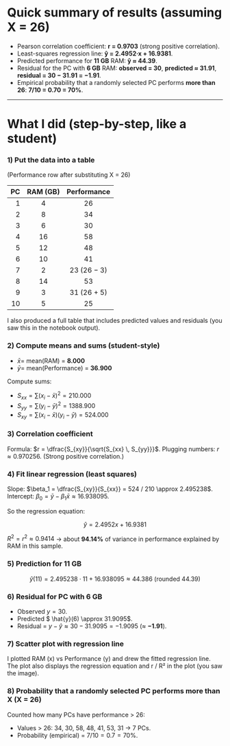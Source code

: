 # Quick summary of results (assuming X = 26)

* Pearson correlation coefficient: **r = 0.9703** (strong positive correlation).
* Least-squares regression line: **ŷ = 2.4952·x + 16.9381**.
* Predicted performance for **11 GB** RAM: **ŷ ≈ 44.39**.
* Residual for the PC with **6 GB** RAM: **observed = 30**, **predicted ≈ 31.91**, **residual = 30 − 31.91 = −1.91**.
* Empirical probability that a randomly selected PC performs **more than 26**: **7/10 = 0.70 = 70%**.

---

# What I did (step-by-step, like a student)

### 1) Put the data into a table

(Performance row after substituting X = 26)

| PC | RAM (GB) | Performance |
| -: | :------: | :---------: |
|  1 |     4    |      26     |
|  2 |     8    |      34     |
|  3 |     6    |      30     |
|  4 |    16    |      58     |
|  5 |    12    |      48     |
|  6 |    10    |      41     |
|  7 |     2    | 23 (26 − 3) |
|  8 |    14    |      53     |
|  9 |     3    | 31 (26 + 5) |
| 10 |     5    |      25     |

I also produced a full table that includes predicted values and residuals (you saw this in the notebook output).

### 2) Compute means and sums (student-style)

* $\bar{x} =$ mean(RAM) = **8.000**
* $\bar{y} =$ mean(Performance) = **36.900**

Compute sums:

* $S_{xx} = \sum (x_i - \bar{x})^2 = 210.000$
* $S_{yy} = \sum (y_i - \bar{y})^2 = 1388.900$
* $S_{xy} = \sum (x_i - \bar{x})(y_i - \bar{y}) = 524.000$

### 3) Correlation coefficient

Formula: $r = \dfrac{S_{xy}}{\sqrt{S_{xx} \, S_{yy}}}$.
Plugging numbers: $r \approx 0.970256$. (Strong positive correlation.)

### 4) Fit linear regression (least squares)

Slope: $\beta_1 = \dfrac{S_{xy}}{S_{xx}} = 524 / 210 \approx 2.495238$.
Intercept: $\beta_0 = \bar{y} - \beta_1 \bar{x} \approx 16.938095$.

So the regression equation:

$$
\hat{y} = 2.4952x + 16.9381
$$

$R^2 = r^2 \approx 0.9414$ → about **94.14%** of variance in performance explained by RAM in this sample.

### 5) Prediction for 11 GB

$$
\hat{y}(11) = 2.495238\cdot 11 + 16.938095 \approx 44.386 \ (\text{rounded }44.39)
$$

### 6) Residual for PC with 6 GB

* Observed $y = 30$.
* Predicted $ \hat{y}(6) \approx 31.9095$.
* Residual = $y - \hat{y} \approx 30 - 31.9095 = -1.9095$ (≈ **−1.91**).

### 7) Scatter plot with regression line

I plotted RAM (x) vs Performance (y) and drew the fitted regression line. The plot also displays the regression equation and r / R² in the plot (you saw the image).

### 8) Probability that a randomly selected PC performs more than X (X = 26)

Counted how many PCs have performance > 26:

* Values > 26: 34, 30, 58, 48, 41, 53, 31 → 7 PCs.
* Probability (empirical) = $7/10 = 0.7 = 70\%$.


